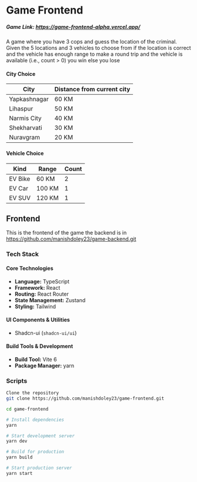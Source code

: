 # Game Frontend

##### Game Link: https://game-frontend-alpha.vercel.app/

A game where you have 3 cops and guess the location of the criminal. Given the 5 locations and 3 vehicles to choose from if the location is correct and the vehicle has enough range to make a round trip and the vehicle is available (i.e., count > 0) you win else you lose

#### City Choice

| City         | Distance from current city |
| ------------ | -------------------------- |
| Yapkashnagar | 60 KM                      |
| Lihaspur     | 50 KM                      |
| Narmis City  | 40 KM                      |
| Shekharvati  | 30 KM                      |
| Nuravgram    | 20 KM                      |

#### Vehicle Choice

| Kind    | Range  | Count |
| ------- | ------ | ----- |
| EV Bike | 60 KM  | 2     |
| EV Car  | 100 KM | 1     |
| EV SUV  | 120 KM | 1     |

## Frontend

This is the frontend of the game the backend is in https://github.com/manishdoley23/game-backend.git

### Tech Stack

#### Core Technologies

- **Language:** TypeScript
- **Framework:** React
- **Routing:** React Router
- **State Management:** Zustand
- **Styling:** Tailwind

#### UI Components & Utilities

- Shadcn-ui (`shadcn-ui/ui`)

#### Build Tools & Development

- **Build Tool:** Vite 6
- **Package Manager:** yarn

### Scripts

```bash
Clone the repository
git clone https://github.com/manishdoley23/game-frontend.git

cd game-frontend

# Install dependencies
yarn

# Start development server
yarn dev

# Build for production
yarn build

# Start production server
yarn start
```
